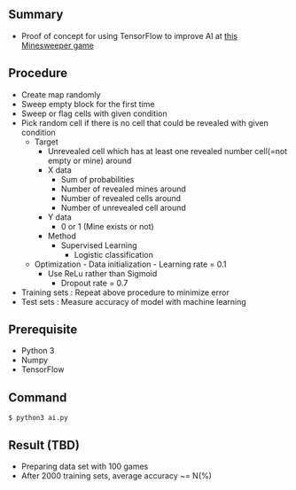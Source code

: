 ## Summary

- Proof of concept for using TensorFlow to improve AI at <a href="https://minemine.io">this Minesweeper game</a>

## Procedure

- Create map randomly
- Sweep empty block for the first time
- Sweep or flag cells with given condition
- Pick random cell if there is no cell that could be revealed with given condition
  - Target
	  - Unrevealed cell which has at least one revealed number cell(=not empty or mine) around
	- X data
		- Sum of probabilities
		- Number of revealed mines around
		- Number of revealed cells around
		- Number of unrevealed cell around
	- Y data
		- 0 or 1 (Mine exists or not)
	- Method
	  - Supervised Learning
		- Logistic classification
  - Optimization
		- Data initialization
		- Learning rate = 0.1
	  - Use ReLu rather than Sigmoid
		- Dropout rate = 0.7
- Training sets : Repeat above procedure to minimize error
- Test sets : Measure accuracy of model with machine learning

## Prerequisite

- Python 3
- Numpy
- TensorFlow

## Command

~~~~
$ python3 ai.py
~~~~

## Result (TBD)

- Preparing data set with 100 games
- After 2000 training sets, average accuracy ~= N(%)
